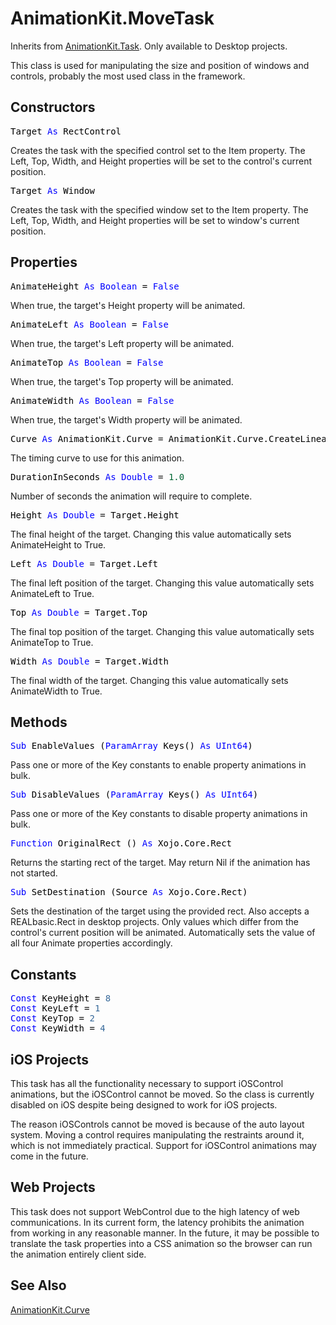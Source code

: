 # AnimationKit.MoveTask

Inherits from [AnimationKit.Task](AnimationKit.Task.md). Only available to Desktop projects.

This class is used for manipulating the size and position of windows and controls, probably the most used class in the framework.

## Constructors

<pre><span style="color: #000000;">Target <span style="color: #0000FF;">As</span> RectControl</span></pre>
Creates the task with the specified control set to the Item property. The Left, Top, Width, and Height properties will be set to the control's current position.

<pre><span style="color: #000000;">Target <span style="color: #0000FF;">As</span> Window</span></pre>
Creates the task with the specified window set to the Item property. The Left, Top, Width, and Height properties will be set to window's current position.

## Properties

<pre id="property.animateheight"><span style="color: #000000;">AnimateHeight <span style="color: #0000FF;">As</span> <span style="color: #0000FF;">Boolean</span> = <span style="color: #0000FF;">False</span></span></pre>
When true, the target's Height property will be animated.

<pre id="property.animateleft"><span style="color: #000000;">AnimateLeft <span style="color: #0000FF;">As</span> <span style="color: #0000FF;">Boolean</span> = <span style="color: #0000FF;">False</span></span></pre>
When true, the target's Left property will be animated.

<pre id="property.animatetop"><span style="color: #000000;">AnimateTop <span style="color: #0000FF;">As</span> <span style="color: #0000FF;">Boolean</span> = <span style="color: #0000FF;">False</span></span></pre>
When true, the target's Top property will be animated.

<pre id="property.animatewidth"><span style="color: #000000;">AnimateWidth <span style="color: #0000FF;">As</span> <span style="color: #0000FF;">Boolean</span> = <span style="color: #0000FF;">False</span></span></pre>
When true, the target's Width property will be animated.

<pre id="property.curve"><span style="color: #000000;">Curve <span style="color: #0000FF;">As</span> AnimationKit.Curve = AnimationKit.Curve.CreateLinear()</span></pre>
The timing curve to use for this animation.

<pre id="property.durationinseconds"><span style="color: #000000;">DurationInSeconds <span style="color: #0000FF;">As</span> <span style="color: #0000FF;">Double</span> = <span style="color: #006633;">1.0</span></span></pre>
Number of seconds the animation will require to complete.

<pre id="property.height"><span style="color: #000000;">Height <span style="color: #0000FF;">As</span> <span style="color: #0000FF;">Double</span> = Target.Height</span></pre>
The final height of the target. Changing this value automatically sets AnimateHeight to True.

<pre id="property.left"><span style="color: #000000;">Left <span style="color: #0000FF;">As</span> <span style="color: #0000FF;">Double</span> = Target.Left</span></pre>
The final left position of the target. Changing this value automatically sets AnimateLeft to True.

<pre id="property.top"><span style="color: #000000;">Top <span style="color: #0000FF;">As</span> <span style="color: #0000FF;">Double</span> = Target.Top</span></pre>
The final top position of the target. Changing this value automatically sets AnimateTop to True.

<pre id="property.width"><span style="color: #000000;">Width <span style="color: #0000FF;">As</span> <span style="color: #0000FF;">Double</span> = Target.Width</span></pre>
The final width of the target. Changing this value automatically sets AnimateWidth to True.

## Methods

<pre id="method.enablevalues"><span style="color: #000000;"><span style="color: #0000FF;">Sub</span> EnableValues (<span style="color: #0000FF;">ParamArray</span> Keys() <span style="color: #0000FF;">As</span> <span style="color: #0000FF;">UInt64</span>)</span></pre>
Pass one or more of the Key constants to enable property animations in bulk.

<pre id="method.disablevalues"><span style="color: #000000;"><span style="color: #0000FF;">Sub</span> DisableValues (<span style="color: #0000FF;">ParamArray</span> Keys() <span style="color: #0000FF;">As</span> <span style="color: #0000FF;">UInt64</span>)</span></pre>
Pass one or more of the Key constants to disable property animations in bulk.

<pre id="method.originalrect"><span style="color: #000000;"><span style="color: #0000FF;">Function</span> OriginalRect () <span style="color: #0000FF;">As</span> Xojo.Core.Rect</span></pre>
Returns the starting rect of the target. May return Nil if the animation has not started.

<pre id="method.setdestination"><span style="color: #000000;"><span style="color: #0000FF;">Sub</span> SetDestination (Source <span style="color: #0000FF;">As</span> Xojo.Core.Rect)</span></pre>
Sets the destination of the target using the provided rect. Also accepts a REALbasic.Rect in desktop projects. Only values which differ from the control's current position will be animated. Automatically sets the value of all four Animate properties accordingly.

## Constants

<pre><span style="color: #000000;"><span style="color: #0000FF;">Const</span> KeyHeight = <span style="color: #336698;" id="constant.keyheight">8</span><br><span style="color: #0000FF;">Const</span> KeyLeft = <span style="color: #336698;" id="constant.keyleft">1</span><br><span style="color: #0000FF;">Const</span> KeyTop = <span style="color: #336698;" id="constant.keytop">2</span><br><span style="color: #0000FF;">Const</span> KeyWidth = <span style="color: #336698;" id="constant.keywidth">4</span><br></span></pre>

## iOS Projects

This task has all the functionality necessary to support iOSControl animations, but the iOSControl cannot be moved. So the class is currently disabled on iOS despite being designed to work for iOS projects.

The reason iOSControls cannot be moved is because of the auto layout system. Moving a control requires manipulating the restraints around it, which is not immediately practical. Support for iOSControl animations may come in the future.

## Web Projects

This task does not support WebControl due to the high latency of web communications. In its current form, the latency prohibits the animation from working in any reasonable manner. In the future, it may be possible to translate the task properties into a CSS animation so the browser can run the animation entirely client side.

## See Also

[AnimationKit.Curve](AnimationKit.Curve.md)
